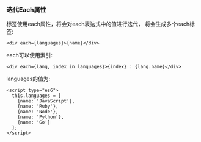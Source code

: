 ### 迭代Each属性

标签使用each属性，将会对each表达式中的值进行迭代， 将会生成多个each标签:

    <div each={languages}>{name}</div>

each可以使用索引:

    <div each={lang, index in languages}>{index} : {lang.name}</div>

languages的值为:

    <script type="es6">
      this.languages = [
        {name: 'JavaScript'},
        {name: 'Ruby'},
        {name: 'Node'},
        {name: 'Python'},
        {name: 'Go'}
      ];
    </script>
